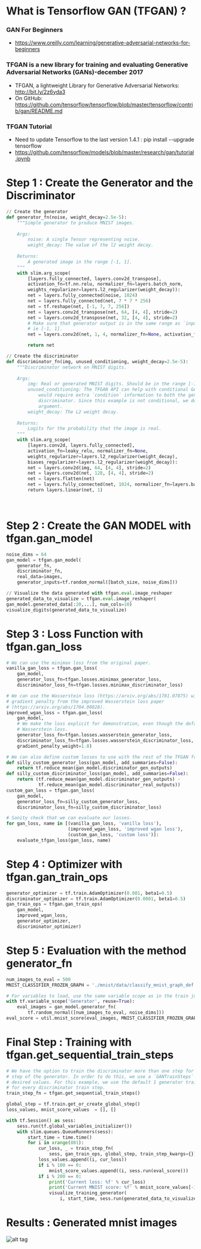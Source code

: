 
# What is Tensorflow GAN (TFGAN) ? 

### GAN For Beginners 
* https://www.oreilly.com/learning/generative-adversarial-networks-for-beginners

### TFGAN is a new library for training and evaluating Generative Adversarial Networks (GANs)-december 2017
* TFGAN, a lightweight Library for Generative Adversarial Networks: http://bit.ly/2z6yda3
* On GitHub:  https://github.com/tensorflow/tensorflow/blob/master/tensorflow/contrib/gan/README.md

### TFGAN Tutorial 
* Need to update Tensorflow to the last version 1.4.1 : pip install --upgrade tensorflow 
* https://github.com/tensorflow/models/blob/master/research/gan/tutorial.ipynb

# Step 1 : Create the Generator and the Discriminator 
```python 
// Create the generator 
def generator_fn(noise, weight_decay=2.5e-5):
    """Simple generator to produce MNIST images.
    
    Args:
        noise: A single Tensor representing noise.
        weight_decay: The value of the l2 weight decay.
    
    Returns:
        A generated image in the range [-1, 1].
    """
    with slim.arg_scope(
        [layers.fully_connected, layers.conv2d_transpose],
        activation_fn=tf.nn.relu, normalizer_fn=layers.batch_norm,
        weights_regularizer=layers.l2_regularizer(weight_decay)):
        net = layers.fully_connected(noise, 1024)
        net = layers.fully_connected(net, 7 * 7 * 256)
        net = tf.reshape(net, [-1, 7, 7, 256])
        net = layers.conv2d_transpose(net, 64, [4, 4], stride=2)
        net = layers.conv2d_transpose(net, 32, [4, 4], stride=2)
        # Make sure that generator output is in the same range as `inputs`
        # ie [-1, 1].
        net = layers.conv2d(net, 1, 4, normalizer_fn=None, activation_fn=tf.tanh)

        return net

// Create the discriminator 
def discriminator_fn(img, unused_conditioning, weight_decay=2.5e-5):
    """Discriminator network on MNIST digits.
    
    Args:
        img: Real or generated MNIST digits. Should be in the range [-1, 1].
        unused_conditioning: The TFGAN API can help with conditional GANs, which
            would require extra `condition` information to both the generator and the
            discriminator. Since this example is not conditional, we do not use this
            argument.
        weight_decay: The L2 weight decay.
    
    Returns:
        Logits for the probability that the image is real.
    """
    with slim.arg_scope(
        [layers.conv2d, layers.fully_connected],
        activation_fn=leaky_relu, normalizer_fn=None,
        weights_regularizer=layers.l2_regularizer(weight_decay),
        biases_regularizer=layers.l2_regularizer(weight_decay)):
        net = layers.conv2d(img, 64, [4, 4], stride=2)
        net = layers.conv2d(net, 128, [4, 4], stride=2)
        net = layers.flatten(net)
        net = layers.fully_connected(net, 1024, normalizer_fn=layers.batch_norm)
        return layers.linear(net, 1)
```
  
# Step 2 : Create the GAN MODEL with tfgan.gan_model      
```python 
noise_dims = 64
gan_model = tfgan.gan_model(
    generator_fn,
    discriminator_fn,
    real_data=images,
    generator_inputs=tf.random_normal([batch_size, noise_dims]))

// Visualize the data generated with tfgan.eval.image_reshaper
generated_data_to_visualize = tfgan.eval.image_reshaper(
gan_model.generated_data[:20,...], num_cols=10)
visualize_digits(generated_data_to_visualize)  
```
# Step 3 : Loss Function with tfgan.gan_loss
```python 
# We can use the minimax loss from the original paper.
vanilla_gan_loss = tfgan.gan_loss(
    gan_model,
    generator_loss_fn=tfgan.losses.minimax_generator_loss,
    discriminator_loss_fn=tfgan.losses.minimax_discriminator_loss)

# We can use the Wasserstein loss (https://arxiv.org/abs/1701.07875) with the 
# gradient penalty from the improved Wasserstein loss paper 
# (https://arxiv.org/abs/1704.00028).
improved_wgan_loss = tfgan.gan_loss(
    gan_model,
    # We make the loss explicit for demonstration, even though the default is 
    # Wasserstein loss.
    generator_loss_fn=tfgan.losses.wasserstein_generator_loss,
    discriminator_loss_fn=tfgan.losses.wasserstein_discriminator_loss,
    gradient_penalty_weight=1.0)

# We can also define custom losses to use with the rest of the TFGAN framework.
def silly_custom_generator_loss(gan_model, add_summaries=False):
    return tf.reduce_mean(gan_model.discriminator_gen_outputs)
def silly_custom_discriminator_loss(gan_model, add_summaries=False):
    return (tf.reduce_mean(gan_model.discriminator_gen_outputs) -
            tf.reduce_mean(gan_model.discriminator_real_outputs))
custom_gan_loss = tfgan.gan_loss(
    gan_model,
    generator_loss_fn=silly_custom_generator_loss,
    discriminator_loss_fn=silly_custom_discriminator_loss)

# Sanity check that we can evaluate our losses.
for gan_loss, name in [(vanilla_gan_loss, 'vanilla loss'), 
                       (improved_wgan_loss, 'improved wgan loss'), 
                       (custom_gan_loss, 'custom loss')]:
    evaluate_tfgan_loss(gan_loss, name)
```
# Step 4 : Optimizer with tfgan.gan_train_ops
```python
generator_optimizer = tf.train.AdamOptimizer(0.001, beta1=0.5)
discriminator_optimizer = tf.train.AdamOptimizer(0.0001, beta1=0.5)
gan_train_ops = tfgan.gan_train_ops(
    gan_model,
    improved_wgan_loss,
    generator_optimizer,
    discriminator_optimizer)
```


# Step 5 : Evaluation with the method generator_fn
```python 
num_images_to_eval = 500
MNIST_CLASSIFIER_FROZEN_GRAPH = './mnist/data/classify_mnist_graph_def.pb'

# For variables to load, use the same variable scope as in the train job.
with tf.variable_scope('Generator', reuse=True):
    eval_images = gan_model.generator_fn(
        tf.random_normal([num_images_to_eval, noise_dims]))
eval_score = util.mnist_score(eval_images, MNIST_CLASSIFIER_FROZEN_GRAPH)
```
# Final Step : Training with tfgan.get_sequential_train_steps
```python 
# We have the option to train the discriminator more than one step for every 
# step of the generator. In order to do this, we use a `GANTrainSteps` with 
# desired values. For this example, we use the default 1 generator train step 
# for every discriminator train step.
train_step_fn = tfgan.get_sequential_train_steps()

global_step = tf.train.get_or_create_global_step()
loss_values, mnist_score_values  = [], []

with tf.Session() as sess:
    sess.run(tf.global_variables_initializer())
    with slim.queues.QueueRunners(sess):
        start_time = time.time()
        for i in xrange(801):
            cur_loss, _ = train_step_fn(
                sess, gan_train_ops, global_step, train_step_kwargs={})
            loss_values.append((i, cur_loss))
            if i % 100 == 0:
                mnist_score_values.append((i, sess.run(eval_score)))
            if i % 200 == 0:
                print('Current loss: %f' % cur_loss)
                print('Current MNIST score: %f' % mnist_score_values[-1][1])
                visualize_training_generator(
                    i, start_time, sess.run(generated_data_to_visualize))
```

# Results : Generated mnist images 
![alt tag](https://github.com/MagaliDrumare/Innovation-TensorFlow-GAN-TFGAN-to-train-GAN/blob/master/Generated%20mnist%20images%20.png)




